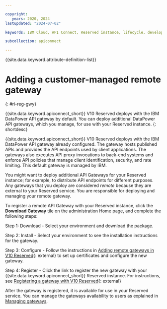 ```yaml
---

copyright:
   years: 2020, 2024
lastupdated: "2024-07-02"

keywords: IBM Cloud, API Connect, Reserved instance, lifecycle, develop, create, manage, API, user, role, access, group, administer

subcollection: apiconnect

---
```


{{site.data.keyword.attribute-definition-list}}

# Adding a customer-managed remote gateway
{: #ri-reg-gwy}

{{site.data.keyword.apiconnect_short}} V10 Reserved deploys with the IBM DataPower API gateway by default. You can deploy additional DataPower API gateways, which you manage, for use with your Reserved instance.
{: shortdesc}

{{site.data.keyword.apiconnect_short}} V10 Reserved deploys with the IBM DataPower API gateway already configured. The gateway hosts published APIs and provides the API endpoints used by client applications. The gateways also executes API proxy invocations to back-end systems and enforce API policies that manage client identification, security, and rate limiting. This default gateway is managed by IBM.

You might want to deploy additional API Gateways for your Reserved instance; for example, to distribute API endpoints for different purposes. Any gateways that you deploy are considered _remote_ because they are external to your Reserved service. You are responsible for deploying and managing your remote gateway.

To register a remote API Gateway with your Reserved instance, click the **Download Gateway** tile on the administration Home page, and complete the following steps:

Step 1: Download - Select your environment and download the package.

Step 2: Install - Select your environment to see the installation instructions for the gateway.

Step 3: Configure - Follow the instructions in [Adding remote gateways in V10 Reserved](https://www.ibm.com/docs/SSMNED_v10cloud/com.ibm.apic.install.doc/ri_gwy_intro.html){: external} to set up certificates and configure the new gateway.

Step 4: Register - Click the link to register the new gateway with your {{site.data.keyword.apiconnect_short}} Reserved instance. For instructions, see  [Registering a gateway with V10 Reserved](https://www.ibm.com/docs/SSMNED_v10cloud/com.ibm.apic.install.doc/ri_gwy_reg.html){: external}

After the gateway is registered, it is available for use in your Reserved service. You can manage the gateways availability to users as explained in [Managing gateways](/docs/apiconnect?topic=apiconnect-ri-mng-gwy).
